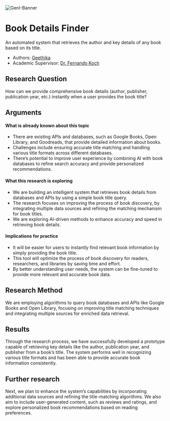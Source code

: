 ![GenI-Banner](https://github.com/genilab-fau/genial-fau.github.io/blob/8f1a2d3523f879e1082918c7bba19553cb6e7212/images/geni-lab-banner.png?raw=true)

# Book Details Finder

An automated system that retrieves the author and key details of any book based on its title.

* Authors: [Geethika](https://github.com/Geethika05-hub/GenAI_PromptEngineering)  
* Academic Supervisor: [Dr. Fernando Koch](http://www.fernandokoch.me)

## Research Question

How can we provide comprehensive book details (author, publisher, publication year, etc.) instantly when a user provides the book title?

## Arguments

#### What is already known about this topic
* There are existing APIs and databases, such as Google Books, Open Library, and Goodreads, that provide detailed information about books.
* Challenges include ensuring accurate title matching and handling various title formats across different databases.
* There’s potential to improve user experience by combining AI with book databases to refine search accuracy and provide personalized recommendations.

#### What this research is exploring
* We are building an intelligent system that retrieves book details from databases and APIs by using a simple book title query.
* The research focuses on improving the process of book discovery, by integrating multiple data sources and refining the matching mechanism for book titles.
* We are exploring AI-driven methods to enhance accuracy and speed in retrieving book details.

#### Implications for practice
* It will be easier for users to instantly find relevant book information by simply providing the book title.
* This tool will optimize the process of book discovery for readers, researchers, and libraries by saving time and effort.
* By better understanding user needs, the system can be fine-tuned to provide more relevant and accurate book data.

## Research Method

We are employing algorithms to query book databases and APIs like Google Books and Open Library, focusing on improving title matching techniques and integrating multiple sources for enriched data retrieval.

## Results

Through the research process, we have successfully developed a prototype capable of retrieving key details like the author, publication year, and publisher from a book’s title. The system performs well in recognizing various title formats and has been able to provide accurate book information consistently.

## Further research

Next, we plan to enhance the system’s capabilities by incorporating additional data sources and refining the title-matching algorithms. We also aim to include user-generated content, such as reviews and ratings, and explore personalized book recommendations based on reading preferences.
